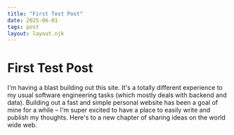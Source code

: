 ```yaml
---
title: "First Test Post"
date: 2025-06-01
tags: post
layout: layout.njk
---
```


# First Test Post

<p>I'm having a blast building out this site. It's a totally different experience to my usual software engineering tasks (which mostly deals with backend and data). Building out a fast and simple personal website has been a goal of mine for a while – I'm super excited to have a place to easily write and publish my thoughts. Here's to a new chapter of sharing ideas on the world wide web.</p>
